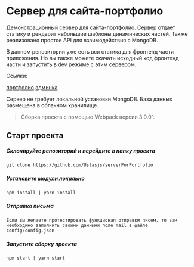 # Сервер для сайта-портфолио

Демонстрационный сервер для сайта-портфолио. Сервер отдает статику и рендерит небольшие шаблоны динамических частей. Также реализовано простое API для взаимодействия с MongoDB.

В данном репозитории уже есть вся статика для фронтенд части приложения. Но вы также можете скачать исходный код фронтенд части и запустить в dev режиме с этим сервером.

Ссылки:

[портфолио](https://github.com/Ustasjs/Portfolio)
[админка](https://github.com/Ustasjs/adminPanel)

Сервер не требует локальной установки MongoDB. База данных размещена в облачном хранилище.

> Сборка проекта с помощью Webpack версии 3.0.0^.

## Старт проекта

##### Склонируйте репозиторий и перейдите в папку проекта

```
git clone https://github.com/Ustasjs/serverForPortfolio
```

##### Установите модули локально

```
npm install | yarn install
```

##### Отправка письма

```
Если вы желаете протестировать функционал отправки писем, то вам необходимо заполнить своими данными поле mail в файле config/config.json
```

##### Запустите сборку проекта

```
npm start | yarn start
```
